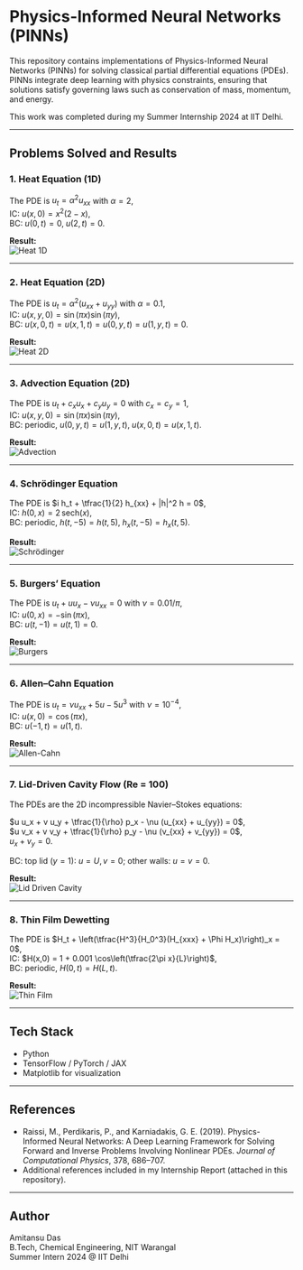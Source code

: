 # Physics-Informed Neural Networks (PINNs)

This repository contains implementations of Physics-Informed Neural Networks (PINNs) for solving classical partial differential equations (PDEs).  
PINNs integrate deep learning with physics constraints, ensuring that solutions satisfy governing laws such as conservation of mass, momentum, and energy.

This work was completed during my Summer Internship 2024 at IIT Delhi.

---

## Problems Solved and Results

### 1. Heat Equation (1D)

The PDE is $u_t = \alpha^2 u_{xx}$ with $\alpha = 2$,  
IC: $u(x,0) = x^2(2-x)$,  
BC: $u(0,t) = 0, \; u(2,t) = 0$.  

**Result:**  
![Heat 1D](results/heat1d.png)

---

### 2. Heat Equation (2D)

The PDE is $u_t = \alpha^2 (u_{xx} + u_{yy})$ with $\alpha = 0.1$,  
IC: $u(x,y,0) = \sin(\pi x)\sin(\pi y)$,  
BC: $u(x,0,t) = u(x,1,t) = u(0,y,t) = u(1,y,t) = 0$.  

**Result:**  
![Heat 2D](results/heat2d.png)

---

### 3. Advection Equation (2D)

The PDE is $u_t + c_x u_x + c_y u_y = 0$ with $c_x = c_y = 1$,  
IC: $u(x,y,0) = \sin(\pi x)\sin(\pi y)$,  
BC: periodic, $u(0,y,t) = u(1,y,t), \; u(x,0,t) = u(x,1,t)$.  

**Result:**  
![Advection](results/advection.png)

---

### 4. Schrödinger Equation

The PDE is $i h_t + \tfrac{1}{2} h_{xx} + |h|^2 h = 0$,  
IC: $h(0,x) = 2 \,\text{sech}(x)$,  
BC: periodic, $h(t,-5) = h(t,5), \; h_x(t,-5) = h_x(t,5)$.  

**Result:**  
![Schrödinger](results/schrodinger.png)

---

### 5. Burgers’ Equation

The PDE is $u_t + uu_x - \nu u_{xx} = 0$ with $\nu = 0.01/\pi$,  
IC: $u(0,x) = -\sin(\pi x)$,  
BC: $u(t,-1) = u(t,1) = 0$.  

**Result:**  
![Burgers](results/burgers.png)

---

### 6. Allen–Cahn Equation

The PDE is $u_t = \nu u_{xx} + 5u - 5u^3$ with $\nu = 10^{-4}$,  
IC: $u(x,0) = \cos(\pi x)$,  
BC: $u(-1,t) = u(1,t)$.  

**Result:**  
![Allen-Cahn](results/allen_cahn.png)

---

### 7. Lid-Driven Cavity Flow (Re = 100)

The PDEs are the 2D incompressible Navier–Stokes equations:  

$u u_x + v u_y + \tfrac{1}{\rho} p_x - \nu (u_{xx} + u_{yy}) = 0$,  
$u v_x + v v_y + \tfrac{1}{\rho} p_y - \nu (v_{xx} + v_{yy}) = 0$,  
$u_x + v_y = 0$.  

BC: top lid ($y=1$): $u = U, v = 0$; other walls: $u = v = 0$.  

**Result:**  
![Lid Driven Cavity](results/ldc.png)

---

### 8. Thin Film Dewetting

The PDE is $H_t + \left(\tfrac{H^3}{H_0^3}(H_{xxx} + \Phi H_x)\right)_x = 0$,  
IC: $H(x,0) = 1 + 0.001 \cos\left(\tfrac{2\pi x}{L}\right)$,  
BC: periodic, $H(0,t) = H(L,t)$.  

**Result:**  
![Thin Film](results/thinfilm.png)

---

## Tech Stack
- Python  
- TensorFlow / PyTorch / JAX  
- Matplotlib for visualization  

---

## References
- Raissi, M., Perdikaris, P., and Karniadakis, G. E. (2019). Physics-Informed Neural Networks: A Deep Learning Framework for Solving Forward and Inverse Problems Involving Nonlinear PDEs. *Journal of Computational Physics*, 378, 686–707.  
- Additional references included in my Internship Report (attached in this repository).  

---

## Author
Amitansu Das  
B.Tech, Chemical Engineering, NIT Warangal  
Summer Intern 2024 @ IIT Delhi  

